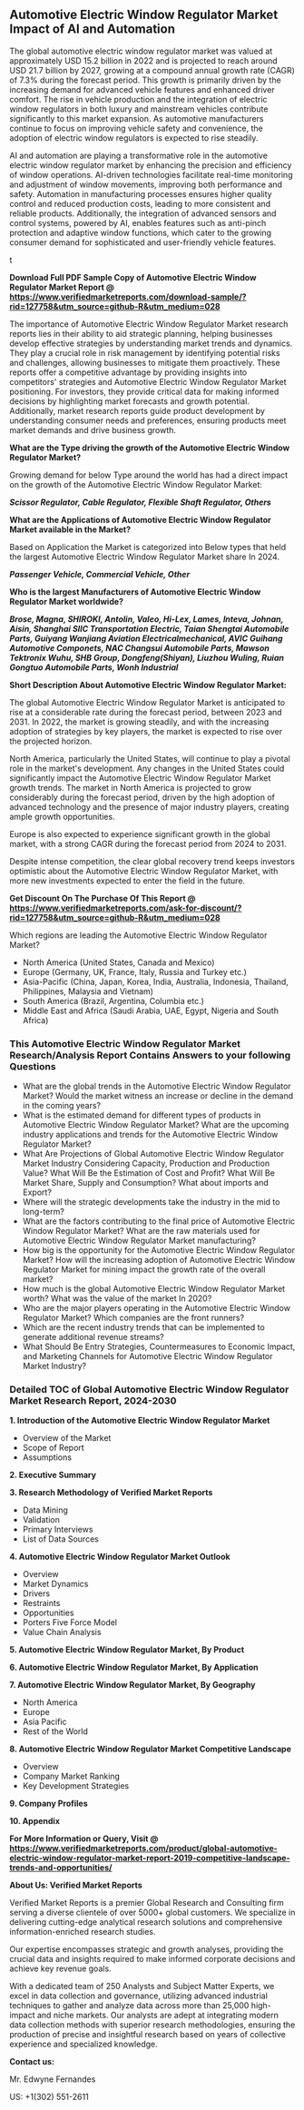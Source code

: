 <h2>Automotive Electric Window Regulator Market Impact of AI and Automation</h2><p>The global automotive electric window regulator market was valued at approximately USD 15.2 billion in 2022 and is projected to reach around USD 21.7 billion by 2027, growing at a compound annual growth rate (CAGR) of 7.3% during the forecast period. This growth is primarily driven by the increasing demand for advanced vehicle features and enhanced driver comfort. The rise in vehicle production and the integration of electric window regulators in both luxury and mainstream vehicles contribute significantly to this market expansion. As automotive manufacturers continue to focus on improving vehicle safety and convenience, the adoption of electric window regulators is expected to rise steadily.</p><p>AI and automation are playing a transformative role in the automotive electric window regulator market by enhancing the precision and efficiency of window operations. AI-driven technologies facilitate real-time monitoring and adjustment of window movements, improving both performance and safety. Automation in manufacturing processes ensures higher quality control and reduced production costs, leading to more consistent and reliable products. Additionally, the integration of advanced sensors and control systems, powered by AI, enables features such as anti-pinch protection and adaptive window functions, which cater to the growing consumer demand for sophisticated and user-friendly vehicle features.</p>t</p><p id="" class=""><strong>Download Full PDF Sample Copy of Automotive Electric Window Regulator Market Report @ <a href="https://www.verifiedmarketreports.com/download-sample/?rid=127758&utm_source=github-R&utm_medium=028" target="_blank">https://www.verifiedmarketreports.com/download-sample/?rid=127758&utm_source=github-R&utm_medium=028</a></strong></p><p>The importance of&nbsp;Automotive Electric Window Regulator Market research reports lies in their ability to aid strategic planning, helping businesses develop effective strategies by understanding market trends and dynamics. They play a crucial role in risk management by identifying potential risks and challenges, allowing businesses to mitigate them proactively. These reports offer a competitive advantage by providing insights into competitors' strategies and Automotive Electric Window Regulator Market positioning. For investors, they provide critical data for making informed decisions by highlighting market forecasts and growth potential. Additionally, market research reports guide product development by understanding consumer needs and preferences, ensuring products meet market demands and drive business growth.</p><p><strong>What are the&nbsp;Type driving the growth of the Automotive Electric Window Regulator Market?</strong></p><p id="" class="">Growing demand for below Type around the world has had a direct impact on the growth of the Automotive Electric Window Regulator Market:</p><em><strong>Scissor Regulator, Cable Regulator, Flexible Shaft Regulator, Others</strong></em></p><strong>What are the&nbsp;Applications&nbsp;of Automotive Electric Window Regulator Market available in the Market?</strong></p><p id="" class="">Based on Application the Market is categorized into Below types that held the largest Automotive Electric Window Regulator Market share In 2024.</p><em><strong>Passenger Vehicle, Commercial Vehicle, Other</strong></em></p><strong>Who is the largest Manufacturers of Automotive Electric Window Regulator Market worldwide?</strong></p><p><em><strong>Brose, Magna, SHIROKI, Antolin, Valeo, Hi-Lex, Lames, Inteva, Johnan, Aisin, Shanghai SIIC Transportation Electric, Taian Shengtai Automobile Parts, Guiyang Wanjiang Aviation Electricalmechanical, AVIC Guihang Automotive Componets, NAC Changsui Automobile Parts, Mawson Tektronix Wuhu, SHB Group, Dongfeng(Shiyan), Liuzhou Wuling, Ruian Gongtuo Automobile Parts, Wonh Industrial</strong></em></p><p id="" class=""><strong>Short Description About Automotive Electric Window Regulator Market:</strong></p><p>The global Automotive Electric Window Regulator Market is anticipated to rise at a considerable rate during the forecast period, between 2023 and 2031. In 2022, the market is growing steadily, and with the increasing adoption of strategies by key players, the market is expected to rise over the projected horizon.</p><p>North America, particularly the United States, will continue to play a pivotal role in the market's development. Any changes in the United States could significantly impact the Automotive Electric Window Regulator Market growth trends. The market in North America is projected to grow considerably during the forecast period, driven by the high adoption of advanced technology and the presence of major industry players, creating ample growth opportunities.</p><p>Europe is also expected to experience significant growth in the global market, with a strong CAGR during the forecast period from 2024 to 2031.</p><p>Despite intense competition, the clear global recovery trend keeps investors optimistic about the Automotive Electric Window Regulator Market, with more new investments expected to enter the field in the future.</p><p id="" class=""><strong>Get Discount On The Purchase Of This Report @ <a href="https://www.verifiedmarketreports.com/ask-for-discount/?rid=127758&utm_source=github-R&utm_medium=028" target="_blank">https://www.verifiedmarketreports.com/ask-for-discount/?rid=127758&utm_source=github-R&utm_medium=028</a></strong></p>Which regions are leading the Automotive Electric Window Regulator Market?</p><ul><li>North America (United States, Canada and Mexico)</li><li>Europe (Germany, UK, France, Italy, Russia and Turkey etc.)</li><li>Asia-Pacific (China, Japan, Korea, India, Australia, Indonesia, Thailand, Philippines, Malaysia and Vietnam)</li><li>South America (Brazil, Argentina, Columbia etc.)</li><li>Middle East and Africa (Saudi Arabia, UAE, Egypt, Nigeria and South Africa)</li></ul><h3 id="" class="">This Automotive Electric Window Regulator Market Research/Analysis Report Contains Answers to your following Questions</h3><ul><li>What are the global trends in the Automotive Electric Window Regulator Market? Would the market witness an increase or decline in the demand in the coming years?</li><li>What is the estimated demand for different types of products in Automotive Electric Window Regulator Market? What are the upcoming industry applications and trends for the Automotive Electric Window Regulator Market?</li><li>What Are Projections of Global Automotive Electric Window Regulator Market Industry Considering Capacity, Production and Production Value? What Will Be the Estimation of Cost and Profit? What Will Be Market Share, Supply and Consumption? What about imports and Export?</li><li>Where will the strategic developments take the industry in the mid to long-term?</li><li>What are the factors contributing to the final price of Automotive Electric Window Regulator Market? What are the raw materials used for Automotive Electric Window Regulator Market manufacturing?</li><li>How big is the opportunity for the Automotive Electric Window Regulator Market? How will the increasing adoption of Automotive Electric Window Regulator Market for mining impact the growth rate of the overall market?</li><li>How much is the global Automotive Electric Window Regulator Market worth? What was the value of the market In 2020?</li><li>Who are the major players operating in the Automotive Electric Window Regulator Market? Which companies are the front runners?</li><li>Which are the recent industry trends that can be implemented to generate additional revenue streams?</li><li>What Should Be Entry Strategies, Countermeasures to Economic Impact, and Marketing Channels for Automotive Electric Window Regulator Market Industry?</li></ul><h3 id="" class="">Detailed TOC of Global Automotive Electric Window Regulator Market Research Report, 2024-2030</h3><p id="" class=""><strong>1. Introduction of the Automotive Electric Window Regulator Market</strong></p><ul><li>Overview of the Market</li><li>Scope of Report</li><li>Assumptions</li></ul><p id="" class=""><strong>2. Executive Summary</strong></p><p id="" class=""><strong>3. Research Methodology of Verified Market Reports</strong></p><ul><li>Data Mining</li><li>Validation</li><li>Primary Interviews</li><li>List of Data Sources</li></ul><p id="" class=""><strong>4. Automotive Electric Window Regulator Market Outlook</strong></p><ul><li>Overview</li><li>Market Dynamics</li><li>Drivers</li><li>Restraints</li><li>Opportunities</li><li>Porters Five Force Model</li><li>Value Chain Analysis</li></ul><p id="" class=""><strong>5. Automotive Electric Window Regulator Market, By Product</strong></p><p id="" class=""><strong>6. Automotive Electric Window Regulator Market, By Application</strong></p><p id="" class=""><strong>7. Automotive Electric Window Regulator Market, By Geography</strong></p><ul><li>North America</li><li>Europe</li><li>Asia Pacific</li><li>Rest of the World</li></ul><p id="" class=""><strong>8. Automotive Electric Window Regulator Market Competitive Landscape</strong></p><ul><li>Overview</li><li>Company Market Ranking</li><li>Key Development Strategies</li></ul><p id="" class=""><strong>9. Company Profiles</strong></p><p id="" class=""><strong>10. Appendix</strong></p><p id="" class=""><strong>For More Information or Query, Visit @ <a href="https://www.verifiedmarketreports.com/product/global-automotive-electric-window-regulator-market-report-2019-competitive-landscape-trends-and-opportunities/" target="_blank">https://www.verifiedmarketreports.com/product/global-automotive-electric-window-regulator-market-report-2019-competitive-landscape-trends-and-opportunities/</a></strong></p><p id="" class=""><strong>About Us: Verified Market Reports</strong></p><p id="" class="">Verified Market Reports is a premier Global Research and Consulting firm serving a diverse clientele of over 5000+ global customers. We specialize in delivering cutting-edge analytical research solutions and comprehensive information-enriched research studies.</p><p id="" class="">Our expertise encompasses strategic and growth analyses, providing the crucial data and insights required to make informed corporate decisions and achieve key revenue goals.</p><p id="" class="">With a dedicated team of 250 Analysts and Subject Matter Experts, we excel in data collection and governance, utilizing advanced industrial techniques to gather and analyze data across more than 25,000 high-impact and niche markets. Our analysts are adept at integrating modern data collection methods with superior research methodologies, ensuring the production of precise and insightful research based on years of collective experience and specialized knowledge.</p><p id="" class=""><strong>Contact us:</strong></p><p id="" class="">Mr. Edwyne Fernandes</p><p id="" class="">US: +1(302) 551-2611</p>